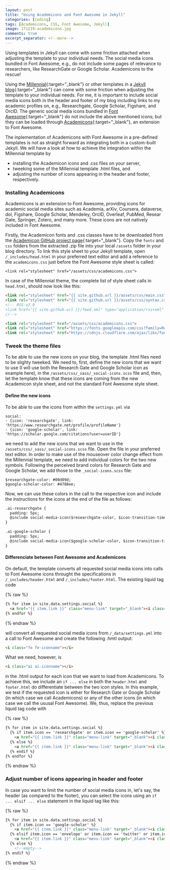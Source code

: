 ```yaml
---
layout: post
title: "Using Academicons and Font Awesome in Jekyll"
categories: [coding]
tags: [Academicons, CSS, Font Awesome, Jekyll]
image: 171219-academicons.jpg
comments: true
excerpt_separator: <!--more-->
---
```


<p class="intro"><span class="dropcap">U</span>sing templates in Jekyll can come with some friction attached when adjusting the template to your individual needs. The social media icons bundled in Font Awesome, e.g., do not include some pages of relevance to researchers, like ResearchGate or Google Scholar. Academicons to the rescue!</p>

<!--more-->

Using the [Millennial](https://github.com/LeNPaul/Millennial){:target="_blank"} or other templates in a [Jekyll blog](https://jekyllrb.com/){:target="_blank"} can come with some friction when adjusting the template to your individual needs. For me, it is important to include social media icons both in the header and footer of my blog including links to my academic profiles on, e.g., Researchgate, Google Scholar, Figshare, and OrcID. The generic social media icons bundled in [Font Awesome](http://fontawesome.io/){:target="_blank"} do not include the above mentioned icons; but they can be loaded through [Academicons](http://jpswalsh.github.io/academicons/){:target="_blank"}, an extension to Font Awesome.

The inplementation of Academicons with Font Awesome in a pre-defined templates is not as straight forward as integrating both in a custom-built Jekyll. We will have a look at how to achieve the integration within the Millennial template by 

* installing the Academicon icons and .css files on your server, 
* tweeking some of the Millennial template .html files, and 
* adjusting the number of icons appearing in the header and footer, respectively.

### Installing Academicons
Academicons is an extension to Font Awesome, providing icons for academic social media sites such as Academia, arXiv, Coursera, dataverse, doi, Figshare, Google Scholar, Mendeley, OrcID, Overleaf, PubMed, Resear Gate, Springer, Zotero, and many more. These icons are not natively included in Font Awesome. 

Firstly, the Academicon fonts and .css classes have to be downloaded from the [Academicon GitHub project page](http://jpswalsh.github.io/academicons/){:target="_blank"}. Copy the `fonts` and `css` folders from the extracted .zip file into your local `/assets` folder in your blog directory. To link this style sheet to your Jekyll template, open `/_includes/head.html` in your preferred text editor and add a reference to the `academicons.css` just before the Font Awesome style sheet is called:

```
<link rel="stylesheet" href="/assets/css/academicons.css">
```

In case of the Millennial theme, the complete list of style sheet calls in `head.html`, should now look like this:

```html
<link rel="stylesheet" href="{{ site.github.url }}/assets/css/main.css">
<link rel="stylesheet" href="{{ site.github.url }}/assets/css/syntax.css">
<!-- RSS-v2.0
<link href="{{ site.github.url }}/feed.xml" type="application/rss+xml" rel="alternate" title="{{ site.data.settings.title }} | {{ site.data.settings.tagline }}"/>
//-->

<link rel="stylesheet" href="/assets/css/academicons.css">
<link rel="stylesheet" href="https://fonts.googleapis.com/css?family=Roboto|Source+Code+Pro">
<link rel="stylesheet" href="https://cdnjs.cloudflare.com/ajax/libs/font-awesome/4.6.3/css/font-awesome.min.css">
```

### Tweek the theme files
To be able to use the new icons on your blog, the template .html files need to be slighty tweeked. We need to, first, define the new icons that we want to use (I will use both the Research Gate and Google Scholar icon as example here), in the `/assets/css/_sass/_social-icons.scss` file and, then, let the template know that these icons are coming from the new Academicon style sheet, and not the standard Font Awesome style sheet. 

#### Define the new icons
To be able to use the icons from within the `settings.yml` via

```
social:
- {icon: 'researchgate', link: 'https://www.researchgate.net/profile/profileName'}
- {icon: 'google-scholar', link: 'https://scholar.google.com/citations?user=userID'}
```

we need to add the new icons that we want to use in the `/assets/css/_sass/_social-icons.scss` file. Open the file in your preferred text editor. In order to make use of the mouseover color change effect from the Millennial template, we need to add individual colors for the two new symbols. Following the perceived brand colors for Research Gate and Google Scholar, we add those to the `_social-icons.scss` file:

```
$researchgate-color: #00d09d;
$google-scholar-color: #4788ee;
``` 

Now, we can use these colors in the call to the respective icon and include the instructions for the icons at the end of the file as follows:

```html
.ai-researchgate {
  padding: 5px;
  @include social-media-icon($researchgate-color, $icon-transition-time);
}

.ai-google-scholar {
  padding: 5px;
  @include social-media-icon($google-scholar-color, $icon-transition-time);
}
```

#### Differenciate between Font Awesome and Academicons
On default, the template converts all requested social media icons into calls to Font Awesome icons throught the specifications in `/_includes/header.html` and `/_includes/footer.html`. The existing liquid tag code 

{% raw %}
```html
{% for item in site.data.settings.social %}
  <a href="{{ item.link }}" class="menu-link" target="_blank"><i class="fa fa-{{ item.icon }}" aria-hidden="true"></i></a>
{% endfor %}
```
{% endraw %}

will convert all requested social media icons from `/_data/settings.yml` into a call to Font Awesome and create the following .hmtl output:

```html
<i class="fe fe-iconname"></i>
```

What we need, however, is 

```html
<i class="ai ai-iconname"></i>
```

in the .html output for each icon that we want to load from Academicons. To achieve this, we include an `if ... else` in both the `header.html` and `footer.html` do differentiate between the two icon styles. In this example, we test if the requested icon is either for Research Gate or Google Scholar (in which case we call Academicons) or any of the other icons (in which case we call the ususal Font Awesome). We, thus, replace the previous liquid tag code with 

{% raw %}
```html
{% for item in site.data.settings.social %}
  {% if item.icon == 'researchgate' or item.icon == 'google-scholar' %}
    <a href="{{ item.link }}" class="menu-link" target="_blank"><i class="ai ai-{{ item.icon }}" aria-hidden="true"></i></a>
  {% else %}
    <a href="{{ item.link }}" class="menu-link" target="_blank"><i class="fa fa-{{ item.icon }}" aria-hidden="true"></i></a>
  {% endif %}
{% endfor %}
```
{% endraw %}


### Adjust number of icons appearing in header and footer
In case you want to limit the number of social media icons in, let's say, the header (as compared to the footer), you can select the icons using an `if ... elsif ... else` statement in the liquid tag like this:

{% raw %}
```html
{% for item in site.data.settings.social %}
  {% if item.icon == 'google-scholar' %}
    <a href="{{ item.link }}" class="menu-link" target="_blank"><i class="ai ai-{{ item.icon }}" aria-hidden="true"></i></a>
  {% elsif item.icon == 'envelope' or item.icon == 'twitter' or item.icon == 'github' %}
    <a href="{{ item.link }}" class="menu-link" target="_blank"><i class="fa fa-{{ item.icon }}" aria-hidden="true"></i></a>
  {% else %}
    <!--empty-->
{% endif %}
```
{% endraw %}